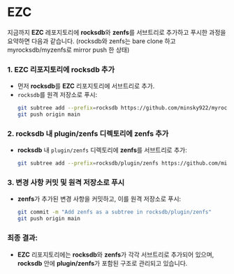 # EZC

지금까지 **EZC** 레포지토리에 **rocksdb**와 **zenfs**를 서브트리로 추가하고 푸시한 과정을 요약하면 다음과 같습니다.
(rocksdb와 zenfs는 bare clone 하고 myrocksdb/myzenfs로 mirror push 한 상태) 

### 1. **EZC 리포지토리에 rocksdb 추가**
- 먼저 **rocksdb**를 **EZC** 리포지토리에 서브트리로 추가.
- `rocksdb`를 원격 저장소로 푸시:
  ```bash
  git subtree add --prefix=rocksdb https://github.com/minsky922/myrocksdb.git kw --squash
  git push origin main
  ```

### 2. **rocksdb 내 plugin/zenfs 디렉토리에 zenfs 추가**
- **rocksdb** 내 `plugin/zenfs` 디렉토리에 **zenfs**를 서브트리로 추가:
  ```bash
  git subtree add --prefix=rocksdb/plugin/zenfs https://github.com/minsky922/myzenfs.git master --squash
  ```

### 3. **변경 사항 커밋 및 원격 저장소로 푸시**
- **zenfs**가 추가된 변경 사항을 커밋하고, 이를 원격 저장소로 푸시:
  ```bash
  git commit -m "Add zenfs as a subtree in rocksdb/plugin/zenfs"
  git push origin main
  ```

### 최종 결과:
- **EZC** 리포지토리에는 **rocksdb**와 **zenfs**가 각각 서브트리로 추가되어 있으며, **rocksdb** 안에 **plugin/zenfs**가 포함된 구조로 관리되고 있습니다.
